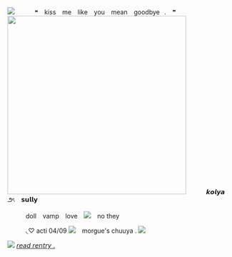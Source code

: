 <img src="https://64.media.tumblr.com/0f56b24d26002400a9150a8cadc43ef3/c1b3fdbb64486797-90/s400x600/59b57b52db983f17774902be95be42cfa40d1a92.gifv">
⠀⠀⠀⠀❝⠀ kiss⠀ me⠀ like⠀ you⠀  mean⠀ goodbye⠀.⠀ ❞
<img src="https://64.media.tumblr.com/3ad78525163532f8d8e33ef319692c0e/c42d2528a160ba69-c4/s1280x1920/68b530931be3541e82632694ab93d045e5a43405.gifv" width="400">
⠀⠀⠀⠀𝙠𝙤𝙡𝙮𝙖⠀ ౨ৎ⠀ 𝘀𝘂𝗹𝗹𝘆

⠀⠀⠀⠀doll⠀ vamp⠀ love⠀ <img src="https://cdn.discordapp.com/emojis/1148420707009691738.gif?size=96&quality=lossless">⠀ no they

 ⠀⠀⠀⠀◟♡ acti 04/09 <img src="https://caterpie.crd.co/assets/images/gallery35/23ad5a8a.gif?v=31fdc6f6">
⠀morgue's chuuya . <img src="https://media.discordapp.net/attachments/860333357169508355/1161884959775146004/WINE_GLASS.gif?ex=6539ecb1&is=652777b1&hm=8d86d7e0b363c6a069603323c0c0b91bfb52d1c96360b63b868acb26c735c419&=">



<img src="https://caterpie.crd.co/assets/images/gallery20/7d366ec1.png?v=31fdc6f6"> [𝘳𝘦𝘢𝘥 𝘳𝘦𝘯𝘵𝘳𝘺 .](https://rentry.org/hrtcrsh)


